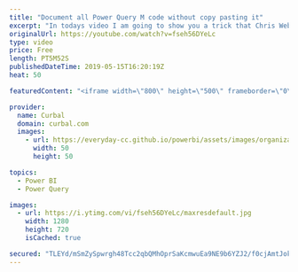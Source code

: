 ```yaml
---
title: "Document all Power Query M code without copy pasting it"
excerpt: "In todays video I am going to show you a trick that Chris Webb shared on his blog recently: how to document all M code using Excel. #powerbi #curbal #powerquery  To be able to properly follow along, make sure you check out Monday's video: https://www.youtube.com/watch?v=3edQe2tSq7g  Chris Webb blog post:"
originalUrl: https://youtube.com/watch?v=fseh56DYeLc
type: video
price: Free
length: PT5M52S
publishedDateTime: 2019-05-15T16:20:19Z
heat: 50

featuredContent: "<iframe width=\"800\" height=\"500\" frameborder=\"0\" src=\"https://www.youtube.com/embed/fseh56DYeLc\" allow=\"accelerometer; autoplay; encrypted-media; gyroscope; picture-in-picture\" allowfullscreen></iframe>"

provider:
  name: Curbal
  domain: curbal.com
  images:
    - url: https://everyday-cc.github.io/powerbi/assets/images/organizations/curbal.com-50x50.jpg
      width: 50
      height: 50

topics:
  - Power BI
  - Power Query

images:
  - url: https://i.ytimg.com/vi/fseh56DYeLc/maxresdefault.jpg
    width: 1280
    height: 720
    isCached: true

secured: "TLEYd/mSmZySpwrgh48Tcc2qbQMhOprSaKcmwuEa9NE9b6YZJ2/f0cjAmtJokH8PUVJBNOx1XzDNDGx2q8k6mEWH61aLHU12c47ULp5xhnLx2IofbEZmukwEPCTRwVp0UyNMB/TrqGpsNYzF4K31xW+wcxpKJ8cX+KJff2KixXsyzpQDlBcmhfLM399xCx8rvjiSKEJn1I8Ass8oiHbJ2T6kvsmtaOgwvRpTZDt8HyGbTk/00VKzZMApWLJvAFEgmWlMyyEe+IF0WVnuINbw5quboObfzTKyfPm5zmXbdxhBNNxNXGdwg74hTZxz5TqRGONnLUjtjphN/0STIZgjSyPnrcJ16oviHrW1uuMppwntEXoqDp8EZDtAtZ0/FAaG+rLTK1Tw7TgqpqsG7AWFxojSlwn2E4FWmuRt7VmTY7c=;B4CmzG6TBLCjH/8RvNWmAw=="
---
```


